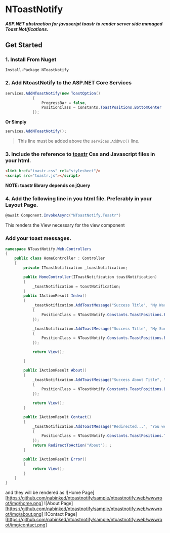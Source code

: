 # NToastNotify
##### ASP.NET abstraction for javascript toastr to render server side managed Toast Notifications.

## Get Started
### 1. Install From Nuget
`Install-Package NToastNotify`

### 2. Add NtoastNotify to the ASP.NET Core Services
```C#
services.AddNToastNotify(new ToastOption()
            {
                ProgressBar = false,
                PositionClass = Constants.ToastPositions.BottomCenter
            });
```
**Or Simply**
```C#
services.AddNToastNotify();
```
> This line must be added above the `services.AddMvc()` line.

### 3. Include the reference to [toastr](http://codeseven.github.io/toastr/) Css and Javascript files in your html.
```html
<link href="toastr.css" rel="stylesheet"/>
<script src="toastr.js"></script>
```
**NOTE: toastr library depends on jQuery**

### 4. Add the following line in you html file. Preferably in your Layout Page.
```c#
@await Component.InvokeAsync("NToastNotify.Toastr")
```
This renders the View necessary for the view component

### Add your toast messages.

```c#
namespace NToastNotify.Web.Controllers
{
    public class HomeController : Controller
    {
        private IToastNotification _toastNotification;

        public HomeController(IToastNotification toastNotification)
        {
            _toastNotification = toastNotification;
        }
        public IActionResult Index()
        {
            _toastNotification.AddToastMessage("Success Title", "My Warning Message", ToastEnums.ToastType.Warning, new ToastOption()
            {
                PositionClass = NToastNotify.Constants.ToastPositions.BottomFullWidth
            });

            _toastNotification.AddToastMessage("Success Title", "My Success Message", ToastEnums.ToastType.Success, new ToastOption()
            {
                PositionClass = NToastNotify.Constants.ToastPositions.BottomRight
            });

            return View();

        }

        public IActionResult About()
        {
            _toastNotification.AddToastMessage("Success About Title", "My About Warning Message", ToastEnums.ToastType.Warning, new ToastOption()
            {
                PositionClass = NToastNotify.Constants.ToastPositions.BottomFullWidth
            });

            return View();
        }

        public IActionResult Contact()
        {
            _toastNotification.AddToastMessage("Redirected...", "You were redirected from Contact Page.", ToastEnums.ToastType.Info, new ToastOption()
            {
                PositionClass = NToastNotify.Constants.ToastPositions.TopCenter
            });
            return RedirectToAction("About"); ;
        }

        public IActionResult Error()
        {
            return View();
        }
    }
}
```
and they will be rendered as 
![Home Page][https://github.com/nabinked/ntoastnotify/sample/ntoastnotify.web/wwwroot/img/home.png]
![About Page][https://github.com/nabinked/ntoastnotify/sample/ntoastnotify.web/wwwroot/img/about.png]
![Contact Page][https://github.com/nabinked/ntoastnotify/sample/ntoastnotify.web/wwwroot/img/contact.png]
